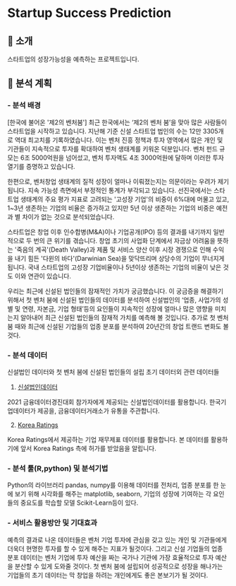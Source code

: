 # Startup Success Prediction



## :raised_hands:  소개
스타트업의 성장가능성을 예측하는 프로젝트입니다.

## :memo:  분석 계획


### - 분석 배경
\[한국에 불어온 '제2의 벤처붐'\]
최근 한국에서는 ‘제2의 벤처 붐’을 맞아 많은 사람들이 스타트업을 시작하고 있습니다. 지난해 기준 신설 스타트업 법인의 수는 12만 3305개로 역대 최고치를 기록하였습니다. 이는 벤처 진흥 정책과 투자 영역에서 많은 개인 및 기관들이 지속적으로 투자를 확대하여 벤처 생태계를 키워온 덕분입니다. 벤처 펀드 규모는 6조 5000억원을 넘어섰고, 벤처 투자액도 4조 3000억원에 달하며 이러한 투자 열기를 증명하고 있습니다.

한편으로, 벤처창업 생태계의 질적 성장이 얼마나 이뤄졌는지는 의문이라는 우려가 제기됩니다. 지속 가능성 측면에서 부정적인 통계가 부각되고 있습니다. 선진국에서는 스타트업 생태계의 주요 평가 지표로 고려되는 '고성장 기업'의 비중이 6%대에 머물고 있고, 1~3년 생존하는 기업의 비율은 증가하고 있지만 5년 이상 생존하는 기업의 비중은 예전과 별 차이가 없는 것으로 분석되었습니다. 

스타트업은 창업 이후 인수합병(M&A)이나 기업공개(IPO) 등의 결과를 내기까지 일반적으로 두 번의 큰 위기를 겪습니다. 창업 초기의 사업화 단계에서 자금상 어려움을 뜻하는 '죽음의 계곡'(Death Valley)과 제품 및 서비스 양산 이후 시장 경쟁으로 인해 수익을 내기 힘든 '다윈의 바다'(Darwinian Sea)을 맞닥뜨리며 상당수의 기업이 무너지게 됩니다. 국내 스타트업의 고성장 기업비율이나 5년이상 생존하는 기업의 비율이 낮은 것도 이와 연관이 있습니다.

우리는 최근에 신설된 법인들의 잠재적인 가치가 궁금했습니다. 이 궁금증을 해결하기 위해서 첫 벤처 붐에 신설된 법인들의 데이터를 분석하여 신설법인의 ‘업종, 사업가의 성별 및 연령, 자본금, 기업 형태’등의 요인들이 지속적인 성장에 얼마나 많은 영향을 미치는지 알아내어 최근 신설된 법인들의 잠재적 가치를 예측해 볼 것입니다. 추가로 첫 벤처 붐 때와 최근에 신설된 기업들의 업종 분포를 분석하여 20년간의 창업 트랜드 변화도 볼 것다.


### - 분석 데이터
신설법인 데이터와 첫 벤처 붐에 신설된 법인들의 설립 초기 데이터외 관련 데이터들

1. [신설법인데이터](https://www.findatamall.or.kr/fsec/dataProd/generalDataProdDetail.do?cmnx=44&goods_id=fdbd89e3-b13a-11eb-9f58-f220ef21bb88)

2021 금융데이터경진대회 참가자에게 제공되는 신설법인데이터를 활용합니다. 
한국기업데이터가 제공을, 금융데이터거래소가 유통을 주관합니다.

2. [Korea Ratings](http://www.rating.co.kr/)

Korea Ratings에서 제공하는 기업 재무제표 데이터를 활용합니다. 
본 데이터를 활용하기에 앞서 Korea Ratings 측에 허가를 받았음을 알립니다.

### - 분석 툴(R,python) 및 분석기법
Python의 라이브러리 pandas, numpy를 이용해 데이터를 전처리, 업종 분포를 한 눈에 보기 위해 시각화를 해주는 matplotlib, seaborn, 기업의 성장에 기여하는 각 요인들의 중요도를 학습할 모델 Scikit-Learn등이 있다.

### - 서비스 활용방안 및 기대효과
예측의 결과로 나온 데이터들은 벤처 기업 투자에 관심을 갖고 있는 개인 및 기관들에게 더욱더 현명한 투자를 할 수 있게 해주는 지표가 될것이다. 그리고 신설 기업들의 업종 분포 데이터는 벤처 기업에 투자 예산을 짜는 국가나 기관에 가장 효율적으로 투자 예산을 분산할 수 있게 도와줄 것이다. 첫 벤처 붐에 설립되어 성공적으로 성장을 해나가는 기업들의 초기 데이터는 막 창업을 하려는 개인에게도 좋은 본보기가 될 것이다.
